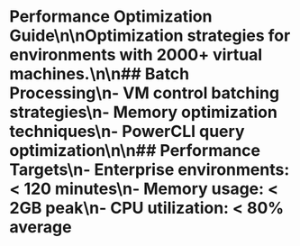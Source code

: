 # Performance Optimization Guide\n\nOptimization strategies for environments with 2000+ virtual machines.\n\n## Batch Processing\n- VM control batching strategies\n- Memory optimization techniques\n- PowerCLI query optimization\n\n## Performance Targets\n- Enterprise environments: < 120 minutes\n- Memory usage: < 2GB peak\n- CPU utilization: < 80% average
